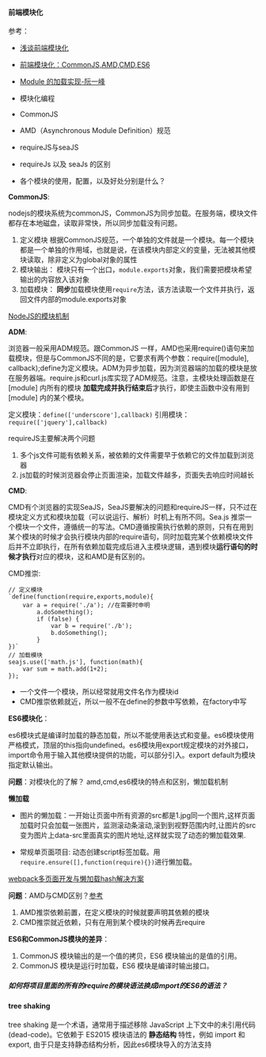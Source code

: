 #### 前端模块化
参考： 
- [浅谈前端模块化](http://imweb.io/topic/55994b358555272639cb031b)
- [前端模块化：CommonJS,AMD,CMD,ES6](https://juejin.im/post/5aaa37c8f265da23945f365c)
- [Module 的加载实现-阮一峰](http://es6.ruanyifeng.com/#docs/module-loader)

- 模块化编程
- CommonJS
- AMD（Asynchronous Module Definition）规范
- requireJS与seaJS
- requireJs 以及 seaJs 的区别
- 各个模块的使用，配置，以及好处分别是什么？

**CommonJS**:
 
nodejs的模块系统为commonJS，CommonJS为同步加载。在服务端，模块文件都存在本地磁盘，读取非常快，所以同步加载没有问题。

1. 定义模块
    根据CommonJS规范，一个单独的文件就是一个模块。每一个模块都是一个单独的作用域，也就是说，在该模块内部定义的变量，无法被其他模块读取，除非定义为global对象的属性
2. 模块输出：
    模块只有一个出口，`module.exports`对象，我们需要把模块希望输出的内容放入该对象
3. 加载模块：
**同步**加载模块使用`require`方法，该方法读取一个文件并执行，返回文件内部的module.exports对象

[NodeJS的模块机制](https://blog.csdn.net/w_q_1025/article/details/54896346)

**ADM**:

浏览器一般采用ADM规范。跟CommonJS 一样，AMD也采用require()语句来加载模块，但是与CommonJS不同的是，它要求有两个参数：require([module], callback);define为定义模块。ADM为异步加载，因为浏览器端的加载的模块是放在服务器端。require.js和curl.js库实现了ADM规范。注意，主模块处理函数是在 [module] 内所有的模块 **加载完成并执行结束后**才执行，即使主函数中没有用到 [module] 内的某个模块。

定义模块：`define(['underscore'],callback)`
引用模块：`require(['jquery'],callback)`

requireJS主要解决两个问题

1. 多个js文件可能有依赖关系，被依赖的文件需要早于依赖它的文件加载到浏览器
2. js加载的时候浏览器会停止页面渲染，加载文件越多，页面失去响应时间越长

**CMD**:

CMD有个浏览器的实现SeaJS，SeaJS要解决的问题和requireJS一样，只不过在模块定义方式和模块加载（可以说运行、解析）时机上有所不同。Sea.js 推崇一个模块一个文件，遵循统一的写法。CMD遵循按需执行依赖的原则，只有在用到某个模块的时候才会执行模块内部的require语句，同时加载完某个依赖模块文件后并不立即执行，在所有依赖加载完成后进入主模块逻辑，遇到模块**运行语句的时候才执行**对应的模块，这和AMD是有区别的。

CMD推崇:

    // 定义模块
    `define(function(require,exports,module){
        var a = require('./a'); //在需要时申明
            a.doSomething();
            if (false) {
                var b = require('./b');
                b.doSomething();
            }
    })`
    // 加载模块
    seajs.use(['math.js'], function(math){
        var sum = math.add(1+2);
    });
+ 一个文件一个模块，所以经常就用文件名作为模块id
+ CMD推崇依赖就近，所以一般不在define的参数中写依赖，在factory中写

**ES6模块化**：

es6模块式是编译时加载的静态加载，所以不能使用表达式和变量。es6模块使用严格模式，顶层的this指向undefined。es6模块用export规定模块的对外接口，import命令用于输入其他模块提供的功能，可以部分引入。export default为模块指定默认输出。


**问题**：对模块化的了解？
amd,cmd,es6模块的特点和区别，懒加载机制

**懒加载**
- 图片的懒加载：一开始让页面中所有资源的src都是1.jpg同一个图片,这样页面加载时只会加载一张图片，监测滚动条滚动,滚到到视野范围内时,让图片的src变为图片上data-src里面真实的图片地址,这样就实现了动态的懒加载效果.

- 常规单页面项目: 动态创建script标签加载。用`require.ensure([],function(require){})`进行懒加载。

[webpack多页面开发与懒加载hash解决方案](https://www.cnblogs.com/ihardcoder/p/5993410.html)

**问题**：AMD与CMD区别？[参考](https://www.cnblogs.com/futai/p/5258349.html)
1. AMD推崇依赖前置，在定义模块的时候就要声明其依赖的模块
2. CMD推崇就近依赖，只有在用到某个模块的时候再去require

**ES6和CommonJS模块的差异**：
1. CommonJS 模块输出的是一个值的拷贝，ES6 模块输出的是值的引用。
2. CommonJS 模块是运行时加载，ES6 模块是编译时输出接口。


##### 如何将项目里面的所有的require的模块语法换成import的ES6的语法？

#### tree shaking
tree shaking 是一个术语，通常用于描述移除 JavaScript 上下文中的未引用代码(dead-code)。它依赖于 ES2015 模块语法的 **静态结构** 特性，例如 import 和 export,
由于只是支持静态结构分析，因此es6模块导入的方法支持


